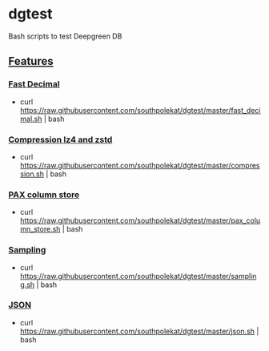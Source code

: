 # dgtest

Bash scripts to test Deepgreen DB

## [Features](http://vitessedata.com/products/deepgreen-db/features/deepgreen-db-matrix/)
### [Fast Decimal](http://vitessedata.com/products/deepgreen-db/features/deepgreen-db-decimal/)
* curl https://raw.githubusercontent.com/southpolekat/dgtest/master/fast_decimal.sh | bash

### [Compression lz4 and zstd](http://vitessedata.com/products/deepgreen-db/features/deepgreen-db-z/)
* curl https://raw.githubusercontent.com/southpolekat/dgtest/master/compression.sh | bash

### [PAX column store](http://vitessedata.com/products/deepgreen-db/features/deepgreen-db-pax/)
* curl https://raw.githubusercontent.com/southpolekat/dgtest/master/pax_column_store.sh | bash

### [Sampling](http://vitessedata.com/products/deepgreen-db/features/deepgreen-db-sample/)
* curl https://raw.githubusercontent.com/southpolekat/dgtest/master/sampling.sh | bash

### [JSON](http://vitessedata.com/products/deepgreen-db/features/deepgreen-db-json/)
* curl https://raw.githubusercontent.com/southpolekat/dgtest/master/json.sh | bash
